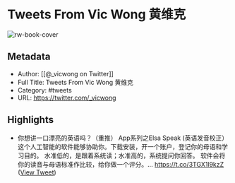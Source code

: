 # Tweets From Vic Wong 黄维克

![rw-book-cover](https://pbs.twimg.com/profile_images/1562231842530549760/gakJS4XE.jpg)

## Metadata
- Author: [[@_vicwong on Twitter]]
- Full Title: Tweets From Vic Wong 黄维克
- Category: #tweets
- URL: https://twitter.com/_vicwong

## Highlights
- 你想讲一口漂亮的英语吗？（重推）
  App系列之Elsa Speak (英语发音校正）
  这个人工智能的软件能够协助你。下载安装，开一个账户，登记你的母语和学习目的。 
  水准低的，是跟着系统读；水准高的，系统提问你回答。 软件会将你的读音与母语标准作比较，给你做一个评分。… https://t.co/3TGX1l9kzZ ([View Tweet](https://twitter.com/_vicwong/status/1672612972462481408))
